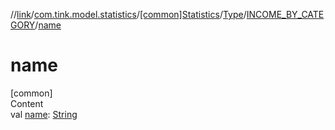 //[link](../../../../index.md)/[com.tink.model.statistics](../../../index.md)/[[common]Statistics](../../index.md)/[Type](../index.md)/[INCOME_BY_CATEGORY](index.md)/[name](name.md)



# name  
[common]  
Content  
val [name](name.md): [String](https://kotlinlang.org/api/latest/jvm/stdlib/kotlin/-string/index.html)  



